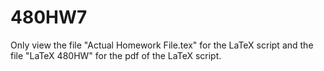 480HW7
======
Only view the file "Actual Homework File.tex" for the LaTeX script and the file "LaTeX 480HW" for the pdf of the LaTeX script.
